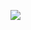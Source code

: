 ![](https://github.com/Johnsonarul123/ineuronfrontend/blob/main/Project%203-%20Gaming%20Landing%20Page/Gaming%20Landing%20Page.png)

